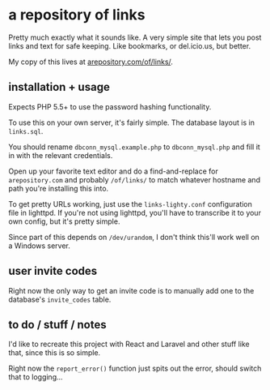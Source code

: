 # a repository of links

Pretty much exactly what it sounds like. A very simple site that lets you post links and text for safe keeping. Like bookmarks, or del.icio.us, but better.

My copy of this lives at [arepository.com/of/links/](https://arepository.com/of/links/).

## installation + usage

Expects PHP 5.5+ to use the password hashing functionality.

To use this on your own server, it's fairly simple. The database layout is in `links.sql`.

You should rename `dbconn_mysql.example.php` to `dbconn_mysql.php` and fill it in with the relevant credentials.

Open up your favorite text editor and do a find-and-replace for `arepository.com` and probably `/of/links/` to match whatever hostname and path you're installing this into.

To get pretty URLs working, just use the `links-lighty.conf` configuration file in lighttpd. If you're not using lighttpd, you'll have to transcribe it to your own config, but it's pretty simple.

Since part of this depends on `/dev/urandom`, I don't think this'll work well on a Windows server.

## user invite codes

Right now the only way to get an invite code is to manually add one to the database's `invite_codes` table.

## to do / stuff / notes

I'd like to recreate this project with React and Laravel and other stuff like that, since this is so simple.

Right now the `report_error()` function just spits out the error, should switch that to logging...
